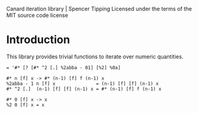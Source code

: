 Canard iteration library | Spencer Tipping
Licensed under the terms of the MIT source code license

# Introduction

This library provides trivial functions to iterate over numeric quantities.

    = '#* [? [#* ^2 [.] %2abba - 01] [%2] %0a]

    #* n [f] x -> #* (n-1) [f] f (n-1) x
    %2abba - 1 n [f] x               = (n-1) [f] [f] (n-1) x
    #* ^2 [.]  (n-1) [f] [f] (n-1) x = #* (n-1) [f] f (n-1) x

    #* 0 [f] x -> x
    %2 0 [f] x = x